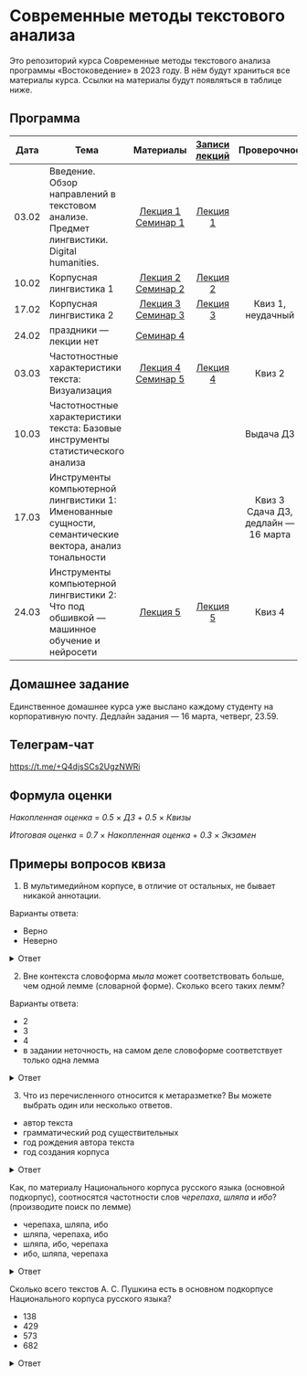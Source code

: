 # Современные методы текстового анализа

Это репозиторий курса Современные методы текстового анализа программы «Востоковедение» в 2023 году. В нём будут храниться все материалы курса. Ссылки на материалы будут появляться в таблице ниже.

## Программа

|  Дата 	|   Тема	|  Материалы 	|   [Записи лекций](https://disk.yandex.ru/d/iumxLgZ2x99hzg)	| Проверочное |
|:---:	|---	|:---:	|:---:	|:---:	|
|  03.02 	|  Введение. Обзор направлений в текстовом анализе. Предмет лингвистики. Digital humanities. 	|  [Лекция 1](https://docs.google.com/presentation/d/1UXCk2H2Z8kbeQgOwy7ZCf5PcvoxEBQBsAks9GgEQFyg/edit?usp=sharing) [Семинар 1](https://github.com/alekseyst/text_analysis_2023/blob/main/Seminar_1/Seminar_1_Instr.md) 	|  [Лекция 1](https://disk.yandex.ru/d/HcdEYEyKlvF5tQ) 	|
|  10.02	|  Корпусная лингвистика 1 	|   [Лекция 2](https://docs.google.com/presentation/d/1OVS8osiPMM5LICnTd71RMUx3xgcCHge02KLeK1pHT90/edit?usp=sharing) [Семинар 2](https://github.com/alekseyst/text_analysis_2023/blob/main/Seminar_2/Seminar_2_Instr.md)	|  [Лекция 2](https://disk.yandex.ru/d/xOqV7NqSHMFAiw) 	|
|  17.02	|  Корпусная лингвистика 2	|   [Лекция 3](https://docs.google.com/presentation/d/1dYBRLoxZdqLsKu9naNcgkMu3jo1AHejuJS27tFRG-L0/edit?usp=sharing) [Семинар 3](https://github.com/alekseyst/text_analysis_2023/blob/main/Seminar_3/Seminar_3_AntConc.md)	|  [Лекция 3](https://disk.yandex.ru/d/kX8ymTpgBDsKUw)	| Квиз 1, неудачный |
|   24.02	|  праздники — лекции нет 	|   [Семинар 4](https://github.com/alekseyst/text_analysis_2023/blob/main/Seminar_4/Seminar_4_InternetParsing.ipynb)	|   	|
|  03.03	|  Частотностные характеристики текста: Визуализация 	|   [Лекция 4](https://docs.google.com/presentation/d/1l4vIN7wn99zz1C4vHZ_eY71GT8_wOVkqRO2wS5a9A00/edit?usp=sharing) [Семинар 5](https://github.com/alekseyst/text_analysis_2023/blob/main/Seminar_5/Seminar_5_Annotation.ipynb)	|   [Лекция 4](https://disk.yandex.ru/d/a0W3vdrYX0ktng)	| Квиз 2 |
|   10.03	|  Частотностные характеристики текста: Базовые инструменты статистического анализа	|   	|   	| Выдача ДЗ |
|   17.03	|  Инструменты компьютерной лингвистики 1: Именованные сущности, семантические вектора, анализ тональности	|   	|   	| Квиз 3<br>Сдача ДЗ,<br>дедлайн — 16 марта |
|  24.03 	|  Инструменты компьютерной лингвистики 2: Что под обшивкой — машинное обучение и нейросети	|  [Лекция 5](https://docs.google.com/presentation/d/1NYbKJ8WXo-jdoBYTse562DOFg1v0vYfAvHHDRWA0OwA/edit?usp=sharing) 	|   [Лекция 5](https://disk.yandex.ru/d/Kc23T6DI1GUcXQ)	|Квиз 4 |

## Домашнее задание

Единственное домашнее курса уже выслано каждому студенту на корпоративную почту. Дедлайн задания — 16 марта, четверг, 23.59. 

## Телеграм-чат

https://t.me/+Q4djsSCs2UgzNWRi

## Формула оценки

_Накопленная оценка_ = _0.5_ $\times$ _ДЗ_ + _0.5_ $\times$ _Квизы_

_Итоговая оценка_ = _0.7_ $\times$ _Накопленная оценка_ + _0.3_ $\times$ _Экзамен_

## Примеры вопросов квиза

1. В мультимедийном корпусе, в отличие от остальных, не бывает никакой аннотации.

Варианты ответа:

- Верно
- Неверно

<details>
  <summary>Ответ</summary>
  
   Неверно
  
</details>

2. Вне контекста словоформа _мыла_ может соответствовать больше, чем одной лемме (словарной форме). Сколько всего таких лемм?

Варианты ответа:

- 2
- 3
- 4
- в задании неточность, на самом деле словоформе соответствует только одна лемма

<details>
  <summary>Ответ</summary>
  
   2
    <br>  
   Пояснение: существительное _мыло_ и глагол _мыть_
  
</details>

3. Что из перечисленного относится к метаразметке? Вы можете выбрать один или несколько ответов.

- автор текста
- грамматический род существительных
- год рождения автора текста
- год создания корпуса

<details>
  <summary>Ответ</summary>
  
   автор текста и год рождения автора текста
  
</details>

Как, по материалу Национального корпуса русского языка (основной подкорпус), соотносятся частотности слов _черепаха_, _шляпа_ и _ибо_? (производите поиск по лемме)
- черепаха, шляпа, ибо
- шляпа, черепаха, ибо
- шляпа, ибо, черепаха
- ибо, шляпа, черепаха

<details>
  <summary>Ответ</summary>
  ибо, шляпа, черепаха
       <br>
 Пояснение: <em>черепаха</em> — 2331 вхождений, <em>шляпа</em> — 19954 вхождений, <em>ибо</em> — 83478 вхождений
</details>

Сколько всего текстов А. С. Пушкина есть в основном подкорпусе Национального корпуса русского языка?

- 138
- 429
- 573
- 682

<details>
  <summary>Ответ</summary>
  
   682
       <br>
   Пояснение: Подкорпус — Задать — Автор: А. С. Пушкин — количество текстов высвечивается наверху страницы

</details>


